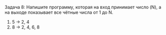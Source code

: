 Задача 8: Напишите программу, которая на вход принимает число (N), а на выходе показывает все чётные числа от 1 до N.

1) 5 -> 2, 4
2) 8 -> 2, 4, 6, 8
